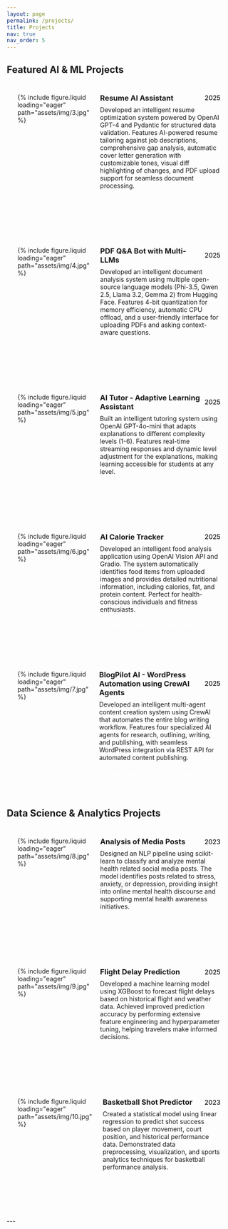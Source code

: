 ```yaml
---
layout: page
permalink: /projects/
title: Projects
nav: true
nav_order: 5
---
```


<style>
.project0 {
    display: flex;
    margin-bottom: 2rem;
    padding: 1.5rem;
    border: 1px solid var(--global-divider-color);
    border-radius: 8px;
    background-color: var(--global-card-bg-color);
    transition: all 0.3s ease;
}

.project0:hover {
    box-shadow: 0 4px 8px rgba(0, 0, 0, 0.1);
    transform: translateY(-2px);
}

.image-container0 {
    flex: 0 0 120px;
    margin-right: 1.5rem;
}

.image-container0 img {
    width: 120px;
    height: 120px;
    object-fit: cover;
    border-radius: 8px;
    border: 1px solid var(--global-divider-color);
}

.project-details0 {
    flex: 1;
}

.heading {
    display: flex;
    justify-content: space-between;
    align-items: center;
    margin-bottom: 0.5rem;
}

.heading h3 {
    margin: 0;
    color: var(--global-text-color);
}

.heading h3 a {
    color: var(--global-theme-color);
    text-decoration: none;
}

.heading h3 a:hover {
    color: var(--global-hover-color);
    text-decoration: underline;
}

.timeline {
    color: var(--global-text-color-light);
    font-weight: 500;
    font-size: 0.9rem;
}

.project-details0 p {
    margin: 0.5rem 0;
    color: var(--global-text-color);
}

.project-details0 button {
    background-color: var(--global-theme-color);
    color: white;
    border: none;
    padding: 0.5rem 1rem;
    margin: 0.25rem 0.5rem 0.25rem 0;
    border-radius: 4px;
    cursor: pointer;
    font-size: 0.9rem;
    transition: background-color 0.3s ease;
}

.project-details0 button:hover {
    background-color: var(--global-hover-color);
}

.project-details0 a {
    text-decoration: none;
}

@media (max-width: 768px) {
    .project0 {
        flex-direction: column;
    }
    
    .image-container0 {
        flex: none;
        margin-right: 0;
        margin-bottom: 1rem;
        text-align: center;
    }
}

/* Dark mode specific adjustments */
html[data-theme="dark"] .project0:hover {
    box-shadow: 0 4px 8px rgba(255, 255, 255, 0.1);
}
</style>

## Featured AI & ML Projects

<div class="project0">
    <div class="image-container0">
        {% include figure.liquid loading="eager" path="assets/img/3.jpg" %}
    </div>
    <div class="project-details0">
        <div class="heading">
        <h3>Resume AI Assistant</h3>
        <span class="timeline">2025</span>
        </div>
        <p>Developed an intelligent resume optimization system powered by OpenAI GPT-4 and Pydantic for structured data validation. Features AI-powered resume tailoring against job descriptions, comprehensive gap analysis, automatic cover letter generation with customizable tones, visual diff highlighting of changes, and PDF upload support for seamless document processing.</p>
        <a href="https://huggingface.co/spaces/uzairabid1/resume-ai-assistant/tree/main"><button>View Project</button></a>
        <a href="https://uzairabid1-resume-ai-assistant.hf.space"><button>View Demo</button></a>
    </div>
</div>

<div class="project0">
    <div class="image-container0">
        {% include figure.liquid loading="eager" path="assets/img/4.jpg" %}
    </div>
    <div class="project-details0">
        <div class="heading">
        <h3>PDF Q&A Bot with Multi-LLMs</h3>
        <span class="timeline">2025</span>
        </div>
        <p>Developed an intelligent document analysis system using multiple open-source language models (Phi-3.5, Qwen 2.5, Llama 3.2, Gemma 2) from Hugging Face. Features 4-bit quantization for memory efficiency, automatic CPU offload, and a user-friendly interface for uploading PDFs and asking context-aware questions.</p>
        <a href="https://huggingface.co/spaces/uzairabid1/pdf-qa-with-multi-models/tree/main"><button>View Project</button></a>
        <a href="https://www.youtube.com/watch?v=nJNzuTuhM7I"><button>View Demo</button></a>
    </div>
</div>

<div class="project0">
    <div class="image-container0">
        {% include figure.liquid loading="eager" path="assets/img/5.jpg" %}
    </div>
    <div class="project-details0">
        <div class="heading">
        <h3>AI Tutor - Adaptive Learning Assistant</h3>
        <span class="timeline">2025</span>
        </div>
        <p>Built an intelligent tutoring system using OpenAI GPT-4o-mini that adapts explanations to different complexity levels (1-6). Features real-time streaming responses and dynamic level adjustment for the explanations, making learning accessible for students at any level.</p>
        <a href="https://huggingface.co/spaces/uzairabid1/ai-tutor-adaptive-learning-assistant/tree/main"><button>View Project</button></a>
        <a href="https://uzairabid1-ai-tutor-adaptive-learning-assistant.hf.space"><button>View Demo</button></a>
    </div>
</div>

<div class="project0">
    <div class="image-container0">
        {% include figure.liquid loading="eager" path="assets/img/6.jpg" %}
    </div>
    <div class="project-details0">
        <div class="heading">
        <h3>AI Calorie Tracker</h3>
        <span class="timeline">2025</span>
        </div>
        <p>Developed an intelligent food analysis application using OpenAI Vision API and Gradio. The system automatically identifies food items from uploaded images and provides detailed nutritional information, including calories, fat, and protein content. Perfect for health-conscious individuals and fitness enthusiasts.</p>
        <a href="https://huggingface.co/spaces/uzairabid1/calorie-tracker/tree/main"><button>View Project</button></a>
        <a href="https://uzairabid1-calorie-tracker.hf.space"><button>View Demo</button></a>
    </div>
</div>

<div class="project0">
    <div class="image-container0">
        {% include figure.liquid loading="eager" path="assets/img/7.jpg" %}
    </div>
    <div class="project-details0">
        <div class="heading">
        <h3>BlogPilot AI - WordPress Automation using CrewAI Agents</h3>
        <span class="timeline">2025</span>
        </div>
        <p>Developed an intelligent multi-agent content creation system using CrewAI that automates the entire blog writing workflow. Features four specialized AI agents for research, outlining, writing, and publishing, with seamless WordPress integration via REST API for automated content publishing.</p>
        <a href="https://github.com/uzairabid1/wordpress-content-generator-and-publisher-crewai"><button>View Project</button></a>
        <a href="https://www.youtube.com/watch?v=V-6mANoHE7M"><button>View Demo</button></a>
    </div>
</div>

## Data Science & Analytics Projects

<div class="project0">
    <div class="image-container0">
        {% include figure.liquid loading="eager" path="assets/img/8.jpg" %}
    </div>
    <div class="project-details0">
        <div class="heading">
        <h3>Analysis of Media Posts</h3>
        <span class="timeline">2023</span>
        </div>
        <p>Designed an NLP pipeline using scikit-learn to classify and analyze mental health related social media posts. The model identifies posts related to stress, anxiety, or depression, providing insight into online mental health discourse and supporting mental health awareness initiatives.</p>
        <a href="https://github.com/uzairabid1/categorize-posts-from-social-media"><button>View Project</button></a>
    </div>
</div>

<div class="project0">
    <div class="image-container0">
        {% include figure.liquid loading="eager" path="assets/img/9.jpg" %}
    </div>
    <div class="project-details0">
        <div class="heading">
        <h3>Flight Delay Prediction</h3>
        <span class="timeline">2025</span>
        </div>
        <p>Developed a machine learning model using XGBoost to forecast flight delays based on historical flight and weather data. Achieved improved prediction accuracy by performing extensive feature engineering and hyperparameter tuning, helping travelers make informed decisions.</p>
        <a href="https://github.com/uzairabid1/predict-flight-delay-xgboost"><button>View Project</button></a>
    </div>
</div>

<div class="project0">
    <div class="image-container0">
        {% include figure.liquid loading="eager" path="assets/img/10.jpg" %}
    </div>
    <div class="project-details0">
        <div class="heading">
        <h3>Basketball Shot Predictor</h3>
        <span class="timeline">2023</span>
        </div>
        <p>Created a statistical model using linear regression to predict shot success based on player movement, court position, and historical performance data. Demonstrated data preprocessing, visualization, and sports analytics techniques for basketball performance analysis.</p>
        <a href="https://github.com/uzairabid1/predict-basketball-shot"><button>View Project</button></a>
    </div>
</div>
---


